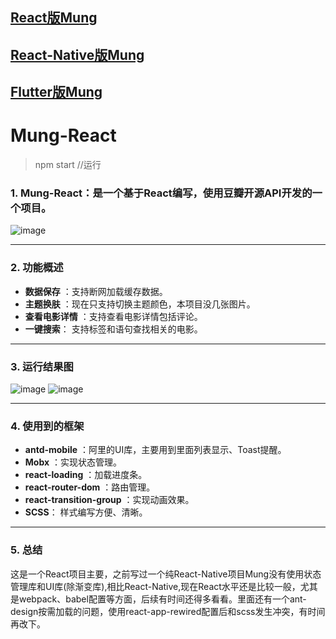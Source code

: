 ## [React版Mung](https://github.com/mochixuan/Mung-React)
## [React-Native版Mung](https://github.com/mochixuan/Mung)
## [Flutter版Mung](https://github.com/mochixuan/Mung-Flutter)

# Mung-React

> npm start //运行

### 1. Mung-React：是一个基于React编写，使用豆瓣开源API开发的一个项目。

![image](https://github.com/mochixuan/Mung/blob/master/Ui/ui/ic_launcher.png?raw=true)

-------------------

### 2. 功能概述

- **数据保存** ：支持断网加载缓存数据。
- **主题换肤** ：现在只支持切换主题颜色，本项目没几张图片。
- **查看电影详情** ：支持查看电影详情包括评论。
- **一键搜索**： 支持标签和语句查找相关的电影。

-------------------

### 3. 运行结果图

![image](https://github.com/mochixuan/Mung/blob/master/Ui/ppt/icon_ppt1.png?raw=true)
![image](https://github.com/mochixuan/Mung/blob/master/Ui/ppt/icon_ppt2.png?raw=true)

-------------------

### 4. 使用到的框架

- **antd-mobile** ：阿里的UI库，主要用到里面列表显示、Toast提醒。
- **Mobx** ：实现状态管理。
- **react-loading** ：加载进度条。
- **react-router-dom** ：路由管理。
- **react-transition-group** ：实现动画效果。
- **SCSS**： 样式编写方便、清晰。

-------------------

### 5. 总结
这是一个React项目主要，之前写过一个纯React-Native项目Mung没有使用状态管理库和UI库(除渐变库),相比React-Native,现在React水平还是比较一般，尤其是webpack、babel配置等方面，后续有时间还得多看看。里面还有一个ant-design按需加载的问题，使用react-app-rewired配置后和scss发生冲突，有时间再改下。